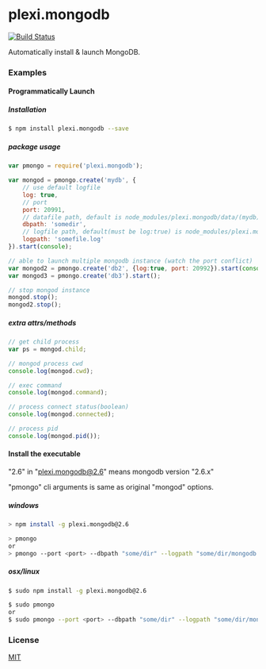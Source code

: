 # plexi.mongodb
[![Build Status](https://travis-ci.org/attrs/plexi.mongodb.svg?branch=master)](https://travis-ci.org/attrs/plexi.mongodb)

Automatically install & launch MongoDB.

### Examples
#### Programmatically Launch
##### Installation
```sh
$ npm install plexi.mongodb --save
```

##### package usage
```js
var pmongo = require('plexi.mongodb');

var mongod = pmongo.create('mydb', {
	// use default logfile
	log: true,			
	// port
	port: 20991,		
	// datafile path, default is node_modules/plexi.mongodb/data/(mydb)
	dbpath: 'somedir',	
	// logfile path, default(must be log:true) is node_modules/plexi.mongodb/logs/(mydb).log
	logpath: 'somefile.log'	
}).start(console);

// able to launch multiple mongodb instance (watch the port conflict)
var mongod2 = pmongo.create('db2', {log:true, port: 20992}).start(console);
var mongod3 = pmongo.create('db3').start();

// stop mongod instance
mongod.stop();
mongod2.stop();
```

##### extra attrs/methods
```js
// get child process
var ps = mongod.child;

// mongod process cwd
console.log(mongod.cwd);

// exec command
console.log(mongod.command);

// process connect status(boolean)
console.log(mongod.connected);

// process pid
console.log(mongod.pid());
```

#### Install the executable

"2.6" in "plexi.mongodb@2.6" means mongodb version "2.6.x"

"pmongo" cli arguments is same as original "mongod" options.

##### windows
```sh
> npm install -g plexi.mongodb@2.6

> pmongo
or
> pmongo --port <port> --dbpath "some/dir" --logpath "some/dir/mongodb.log"
```

##### osx/linux
```sh
$ sudo npm install -g plexi.mongodb@2.6

$ sudo pmongo
or
$ sudo pmongo --port <port> --dbpath "some/dir" --logpath "some/dir/mongodb.log"
```

### License

  [MIT](LICENSE)